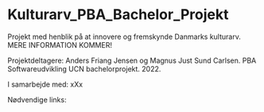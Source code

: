 # Kulturarv_PBA_Bachelor_Projekt
Projekt med henblik på at innovere og fremskynde Danmarks kulturarv. MERE INFORMATION KOMMER! 

Projektdeltagere: 
Anders Friang Jensen og Magnus Just Sund Carlsen. 
PBA Softwareudvikling UCN bachelorprojekt.
2022. 

I samarbejde med: 
xXx

Nødvendige links:

